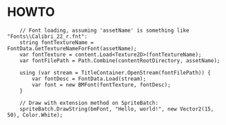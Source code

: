 ﻿# HOWTO

		// Font loading, assuming 'assetName' is something like "Fonts\\Calibri_22_r.fnt":
        string fontTextureName = FontData.GetTextureNameForFont(assetName);
        var fontTexture = content.Load<Texture2D>(fontTextureName);
		var fontFilePath = Path.Combine(contentRootDirectory, assetName);

        using (var stream = TitleContainer.OpenStream(fontFilePath)) {
            var fontDesc = FontData.Load(stream);
            var font = new BMFont(fontTexture, fontDesc);
        }

		// Draw with extension method on SpriteBatch:
		spriteBatch.DrawString(bmFont, "Hello, world!", new Vector2(15, 50), Color.White);
